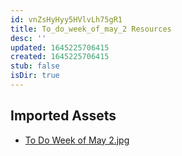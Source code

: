 ```yaml
---
id: vnZsHyHyy5HVlvLh75gR1
title: To_do_week_of_may_2 Resources
desc: ''
updated: 1645225706415
created: 1645225706415
stub: false
isDir: true
---
```

## Imported Assets
- [To Do Week of May 2.jpg](/assets/to-do-week-of-may-2-k7ih7s8CbD5L.jpg)
